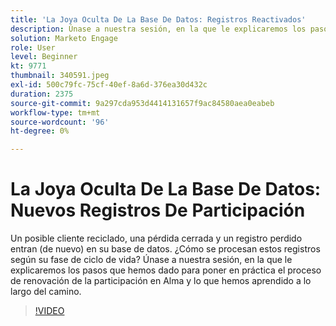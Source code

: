 ```yaml
---
title: 'La Joya Oculta De La Base De Datos: Registros Reactivados'
description: Únase a nuestra sesión, en la que le explicaremos los pasos que hemos dado para poner en práctica el proceso de renovación de la participación en Alma y lo que hemos aprendido a lo largo del camino.
solution: Marketo Engage
role: User
level: Beginner
kt: 9771
thumbnail: 340591.jpeg
exl-id: 500c79fc-75cf-40ef-8a6d-376ea30d432c
duration: 2375
source-git-commit: 9a297cda953d4414131657f9ac84580aea0eabeb
workflow-type: tm+mt
source-wordcount: '96'
ht-degree: 0%

---
```


# La Joya Oculta De La Base De Datos: Nuevos Registros De Participación

Un posible cliente reciclado, una pérdida cerrada y un registro perdido entran (de nuevo) en su base de datos. ¿Cómo se procesan estos registros según su fase de ciclo de vida? Únase a nuestra sesión, en la que le explicaremos los pasos que hemos dado para poner en práctica el proceso de renovación de la participación en Alma y lo que hemos aprendido a lo largo del camino.

>[!VIDEO](https://video.tv.adobe.com/v/340591/?quality=12&learn=on)
